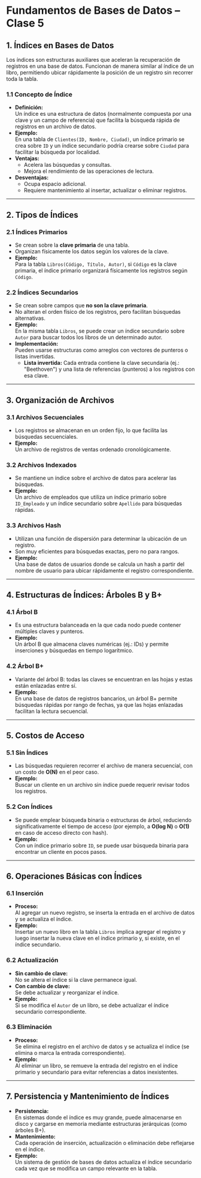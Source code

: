 # Fundamentos de Bases de Datos – Clase 5

## 1. Índices en Bases de Datos

Los índices son estructuras auxiliares que aceleran la recuperación de registros en una base de datos. Funcionan de manera similar al índice de un libro, permitiendo ubicar rápidamente la posición de un registro sin recorrer toda la tabla.

### 1.1 Concepto de Índice
- **Definición:**  
  Un índice es una estructura de datos (normalmente compuesta por una clave y un campo de referencia) que facilita la búsqueda rápida de registros en un archivo de datos.
- **Ejemplo:**  
  En una tabla de `Clientes(ID, Nombre, Ciudad)`, un índice primario se crea sobre `ID` y un índice secundario podría crearse sobre `Ciudad` para facilitar la búsqueda por localidad.
- **Ventajas:**  
  - Acelera las búsquedas y consultas.
  - Mejora el rendimiento de las operaciones de lectura.
- **Desventajas:**  
  - Ocupa espacio adicional.
  - Requiere mantenimiento al insertar, actualizar o eliminar registros.

---

## 2. Tipos de Índices

### 2.1 Índices Primarios
- Se crean sobre la **clave primaria** de una tabla.
- Organizan físicamente los datos según los valores de la clave.
- **Ejemplo:**  
  Para la tabla `Libros(Código, Título, Autor)`, si `Código` es la clave primaria, el índice primario organizará físicamente los registros según `Código`.

### 2.2 Índices Secundarios
- Se crean sobre campos que **no son la clave primaria**.
- No alteran el orden físico de los registros, pero facilitan búsquedas alternativas.
- **Ejemplo:**  
  En la misma tabla `Libros`, se puede crear un índice secundario sobre `Autor` para buscar todos los libros de un determinado autor.
- **Implementación:**  
  Pueden usarse estructuras como arreglos con vectores de punteros o listas invertidas.  
  - **Lista invertida:** Cada entrada contiene la clave secundaria (ej.: "Beethoven") y una lista de referencias (punteros) a los registros con esa clave.

---

## 3. Organización de Archivos

### 3.1 Archivos Secuenciales
- Los registros se almacenan en un orden fijo, lo que facilita las búsquedas secuenciales.
- **Ejemplo:**  
  Un archivo de registros de ventas ordenado cronológicamente.
  
### 3.2 Archivos Indexados
- Se mantiene un índice sobre el archivo de datos para acelerar las búsquedas.
- **Ejemplo:**  
  Un archivo de empleados que utiliza un índice primario sobre `ID_Empleado` y un índice secundario sobre `Apellido` para búsquedas rápidas.

### 3.3 Archivos Hash
- Utilizan una función de dispersión para determinar la ubicación de un registro.
- Son muy eficientes para búsquedas exactas, pero no para rangos.
- **Ejemplo:**  
  Una base de datos de usuarios donde se calcula un hash a partir del nombre de usuario para ubicar rápidamente el registro correspondiente.

---

## 4. Estructuras de Índices: Árboles B y B+

### 4.1 Árbol B
- Es una estructura balanceada en la que cada nodo puede contener múltiples claves y punteros.
- **Ejemplo:**  
  Un árbol B que almacena claves numéricas (ej.: IDs) y permite inserciones y búsquedas en tiempo logarítmico.

### 4.2 Árbol B+
- Variante del árbol B: todas las claves se encuentran en las hojas y estas están enlazadas entre sí.
- **Ejemplo:**  
  En una base de datos de registros bancarios, un árbol B+ permite búsquedas rápidas por rango de fechas, ya que las hojas enlazadas facilitan la lectura secuencial.

---

## 5. Costos de Acceso

### 5.1 Sin Índices
- Las búsquedas requieren recorrer el archivo de manera secuencial, con un costo de **O(N)** en el peor caso.
- **Ejemplo:**  
  Buscar un cliente en un archivo sin índice puede requerir revisar todos los registros.

### 5.2 Con Índices
- Se puede emplear búsqueda binaria o estructuras de árbol, reduciendo significativamente el tiempo de acceso (por ejemplo, a **O(log N)** o **O(1)** en caso de acceso directo con hash).
- **Ejemplo:**  
  Con un índice primario sobre `ID`, se puede usar búsqueda binaria para encontrar un cliente en pocos pasos.

---

## 6. Operaciones Básicas con Índices

### 6.1 Inserción
- **Proceso:**  
  Al agregar un nuevo registro, se inserta la entrada en el archivo de datos y se actualiza el índice.
- **Ejemplo:**  
  Insertar un nuevo libro en la tabla `Libros` implica agregar el registro y luego insertar la nueva clave en el índice primario y, si existe, en el índice secundario.

### 6.2 Actualización
- **Sin cambio de clave:**  
  No se altera el índice si la clave permanece igual.
- **Con cambio de clave:**  
  Se debe actualizar y reorganizar el índice.
- **Ejemplo:**  
  Si se modifica el `Autor` de un libro, se debe actualizar el índice secundario correspondiente.

### 6.3 Eliminación
- **Proceso:**  
  Se elimina el registro en el archivo de datos y se actualiza el índice (se elimina o marca la entrada correspondiente).
- **Ejemplo:**  
  Al eliminar un libro, se remueve la entrada del registro en el índice primario y secundario para evitar referencias a datos inexistentes.

---

## 7. Persistencia y Mantenimiento de Índices

- **Persistencia:**  
  En sistemas donde el índice es muy grande, puede almacenarse en disco y cargarse en memoria mediante estructuras jerárquicas (como árboles B+).
- **Mantenimiento:**  
  Cada operación de inserción, actualización o eliminación debe reflejarse en el índice.
- **Ejemplo:**  
  Un sistema de gestión de bases de datos actualiza el índice secundario cada vez que se modifica un campo relevante en la tabla.
